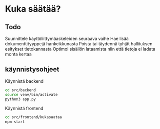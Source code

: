 # Kuka säätää?

## Todo
Suunnittele käyttöliittymäaskeleiden seuraava vaihe
Hae lisää dokumenttityyppejä hankeikkunasta
Poista tai täydennä tyhjät hallituksen esitykset tietokannasta
Optimoi sisällön lataamista niin että tietoja ei ladata monta kertaa

## käynnistysohjeet

Käynnistä backend
```bash
cd src/backend
source venv/bin/activate
python3 app.py
```

Käynnistä frontend

```bash
cd src/frontend/kukasaataa
npm start
```

